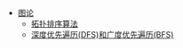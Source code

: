 * [图论](README.md)
    * [拓扑排序算法](../documents/graph/TopoSort.md)
    * [深度优先遍历(DFS)和广度优先遍历(BFS)](../documents/graph/DFS_BFS.md)
